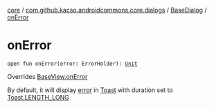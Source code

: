 [core](../../index.md) / [com.github.kacso.androidcommons.core.dialogs](../index.md) / [BaseDialog](index.md) / [onError](./on-error.md)

# onError

`open fun onError(error: ErrorHolder): `[`Unit`](https://kotlinlang.org/api/latest/jvm/stdlib/kotlin/-unit/index.html)

Overrides [BaseView.onError](../../com.github.kacso.androidcommons.core.views/-base-view/on-error.md)

By default, it will display [error](on-error.md#com.github.kacso.androidcommons.core.dialogs.BaseDialog$onError(com.github.kacso.androidcommons.data.ErrorHolder)/error) in [Toast](#) with duration set to [Toast.LENGTH_LONG](#)

